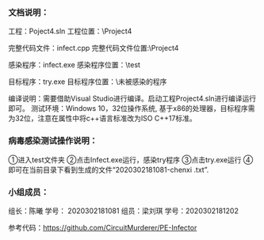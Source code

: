 ### 文档说明：

工程：Poject4.sln
工程位置：\Project4

完整代码文件：infect.cpp
完整代码文件位置:\Project4

感染程序：infect.exe
感染程序位置：\test

目标程序：try.exe
目标程序位置：\未被感染的程序

编译说明：需要借助Visual Studio进行编译。启动工程Project4.sln进行编译运行即可。
测试环境：Windows 10，32位操作系统, 基于x86的处理器，目标程序需为32位，注意在属性中将c++语言标准改为ISO C++17标准。

### 病毒感染测试操作说明：
①进入test文件夹
②点击Infect.exe运行，感染try程序
③点击try.exe运行
④即可在当前目录下看到生成的文件“2020302181081-chenxi  .txt”.

### 小组成员：
组长：陈曦
学号： 2020302181081
组员：梁刘琪
学号：2020302181202



参考代码：https://github.com/CircuitMurderer/PE-Infector